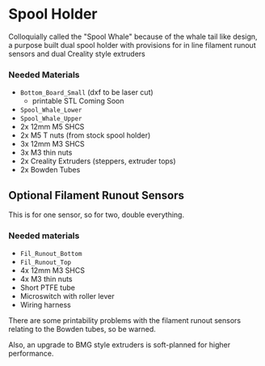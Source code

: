 # Spool Holder

Colloquially called the "Spool Whale" because of the whale tail like design, a purpose built dual spool holder with provisions for in line filament runout sensors and dual Creality style extruders

### Needed Materials

- `Bottom_Board_Small` (dxf to be laser cut)
    - printable STL Coming Soon
- `Spool_Whale_Lower`
- `Spool_Whale_Upper`
- 2x 12mm M5 SHCS
- 2x M5 T nuts (from stock spool holder)
- 3x 12mm M3 SHCS
- 3x M3 thin nuts
- 2x Creality Extruders (steppers, extruder tops)
- 2x Bowden Tubes

## Optional Filament Runout Sensors

This is for one sensor, so for two, double everything.

### Needed materials

- `Fil_Runout_Bottom`
- `Fil_Runout_Top`
- 4x 12mm M3 SHCS
- 4x M3 thin nuts
- Short PTFE tube
- Microswitch with roller lever
- Wiring harness

There are some printability problems with the filament runout sensors relating to the Bowden tubes, so be warned.

Also, an upgrade to BMG style extruders is soft-planned for higher performance.
